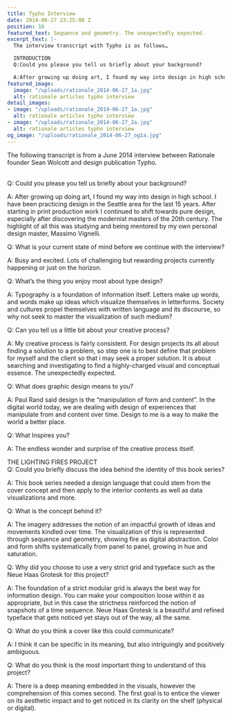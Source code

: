 ```yaml
---
title: Typho Interview
date: 2014-06-27 23:25:00 Z
position: 16
featured_text: Sequence and geometry. The unexpectedly expected.
excerpt_text: |-
  The interview transcript with Typho is as follows…

  INTRODUCTION
  Q:Could you please you tell us briefly about your background?

  A:After growing up doing art, I found my way into design in high school. I have been practicing design in the Seattle area for the last 15 years. After starting in print production work I continued to shift towards pure design, especially after discovering the modernist masters of the 20th century. The highlight of all this was studying and being mentored by my own personal design master, Massimo Vignelli.
featured_image:
  image: "/uploads/rationale_2014-06-27_1a.jpg"
  alt: rationale articles typho interview
detail_images:
- image: "/uploads/rationale_2014-06-27_1a.jpg"
  alt: rationale articles typho interview
- image: "/uploads/rationale_2014-06-27_2a.jpg"
  alt: rationale articles typho interview
og_image: "/uploads/rationale_2014-06-27_og1a.jpg"
---
```


The following transcript is from a June 2014 interview between Rationale founder Sean Wolcott and design publication Typho.

<br> 
Q: Could you please you tell us briefly about your background?

A: After growing up doing art, I found my way into design in high school. I have been practicing design in the Seattle area for the last 15 years. After starting in print production work I continued to shift towards pure design, especially after discovering the modernist masters of the 20th century. The highlight of all this was studying and being mentored by my own personal design master, Massimo Vignelli.

Q: What is your current state of mind before we continue with the interview?

A: Busy and excited. Lots of challenging but rewarding projects currently happening or just on the horizon.

Q: What’s the thing you enjoy most about type design?

A: Typography is a foundation of information itself. Letters make up words, and words make up ideas which visualize themselves in letterforms. Society and cultures propel themselves with written language and its discourse, so why not seek to master the visualization of such medium?

Q: Can you tell us a little bit about your creative process?

A: My creative process is fairly consistent. For design projects its all about finding a solution to a problem, so step one is to best define that problem for myself and the client so that i may seek a proper solution. It is about searching and investigating to find a highly-charged visual and conceptual essence. The unexpectedly expected.

Q: What does graphic design means to you?

A: Paul Rand said design is the “manipulation of form and content”. In the digital world today, we are dealing with design of experiences that manipulate from and content over time. Design to me is a way to make the world a better place.

Q: What Inspires you?

A: The endless wonder and surprise of the creative process itself.

THE LIGHTING FIRES PROJECT<br> 
Q: Could you briefly discuss the idea behind the identity of this book series?

A: This book series needed a design language that could stem from the cover concept and then apply to the interior contents as well as data visualizations and more.

Q: What is the concept behind it?

A: The imagery addresses the notion of an impactful growth of ideas and movements kindled over time. The visualization of this is represented through sequence and geometry, showing fire as digital abstraction. Color and form shifts systematically from panel to panel, growing in hue and saturation.

Q: Why did you choose to use a very strict grid and typeface such as the Neue Haas Grotesk for this project?

A: The foundation of a strict modular grid is always the best way for information design. You can make your composition loose within it as appropriate, but in this case the strictness reinforced the notion of snapshots of a time sequence. Neue Haas Grotesk is a beautiful and refined typeface that gets noticed yet stays out of the way, all the same.

Q: What do you think a cover like this could communicate?

A: I think it can be specific in its meaning, but also intriguingly and positively ambiguous.

Q: What do you think is the most important thing to understand of this project?

A: There is a deep meaning embedded in the visuals, however the comprehension of this comes second. The first goal is to entice the viewer on its aesthetic impact and to get noticed in its clarity on the shelf (physical or digital).
